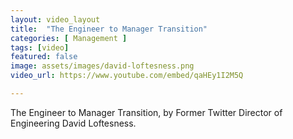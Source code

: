 ```yaml
---
layout: video_layout
title:  "The Engineer to Manager Transition"
categories: [ Management ]
tags: [video]
featured: false
image: assets/images/david-loftesness.png
video_url: https://www.youtube.com/embed/qaHEy1I2M5Q

---
```

The Engineer to Manager Transition, by Former Twitter Director of Engineering David Loftesness.